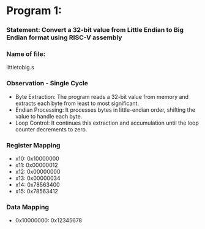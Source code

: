 # Program 1: 
### Statement: Convert a 32-bit value from Little Endian to Big Endian format using RISC-V assembly

### Name of file:
littletobig.s

### Observation - Single Cycle
- Byte Extraction: The program reads a 32-bit value from memory and extracts each byte from least to most significant.
- Endian Processing: It processes bytes in little-endian order, shifting the value to handle each byte.
- Loop Control: It continues this extraction and accumulation until the loop counter decrements to zero.
 
### Register Mapping
- x10: 0x10000000
- x11: 0x00000012
- x12: 0x00000000
- x13: 0x00000034
- x14: 0x78563400
- x15: 0x78563412

### Data Mapping
- 0x10000000: 0x12345678